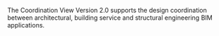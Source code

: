 ﻿The Coordination View Version 2.0 supports the design coordination between architectural, building service and structural engineering BIM applications.
